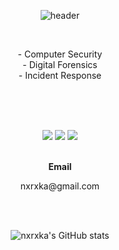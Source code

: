 <div align="center">
    
![header](https://capsule-render.vercel.app/api?type=venom&color=gradient&customColorList=9&height=200&section=header&text=nxrxka&fontSize=90)
    
</div>


<br>

<p align="center">
    - Computer Security <br>
    - Digital Forensics <br>
    - Incident Response
    
  
</p>
<br>
<br>

<br>


</p>

<p align="center">
<p align="center" display="inline-block">
    <img src="https://img.shields.io/badge/Windows-0078D4?style=for-the-badge&logo=Windows&logoColor=white">
    <img src="https://img.shields.io/badge/Linux-FCC624?style=for-the-badge&logo=Linux&logoColor=white">
    <img src="https://img.shields.io/badge/macOS-000000?style=for-the-badge&logo=macOS&logoColor=white">
</p>

  <p align="center">
    <br>
    <Strong> Email </Strong>
<p align="center" display="inline-block">
    nxrxka@gmail.com
</p>

</p>
<br>
<br>




<div align="center">
    
![nxrxka's GitHub stats](https://github-readme-stats.vercel.app/api?username=nxrxka\&rank_icon=github)
</div>    
</div>
<!--
**nxrxka/nxrxka** is a ✨ _special_ ✨ repository because its `README.md` (this file) appears on your GitHub profile.

Here are some ideas to get you started:

- 🔭 I’m currently working on ...
- 🌱 I’m currently learning ...
- 👯 I’m looking to collaborate on ...
- 🤔 I’m looking for help with ...
- 💬 Ask me about ...
- 📫 How to reach me: ...
- 😄 Pronouns: ...
- ⚡ Fun fact: ...
-->
